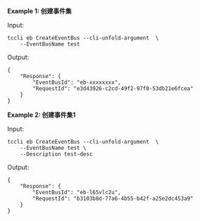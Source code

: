 **Example 1: 创建事件集**



Input: 

```
tccli eb CreateEventBus --cli-unfold-argument  \
    --EventBusName test
```

Output: 
```
{
    "Response": {
        "EventBusId": "eb-xxxxxxxx",
        "RequestId": "e3d43926-c2cd-49f2-97f0-53db21e6fcea"
    }
}
```

**Example 2: 创建事件集1**



Input: 

```
tccli eb CreateEventBus --cli-unfold-argument  \
    --EventBusName test \
    --Description test-desc
```

Output: 
```
{
    "Response": {
        "EventBusId": "eb-l65vlc2u",
        "RequestId": "b3103b8d-77a6-4b55-b42f-a25e2dc453a9"
    }
}
```

